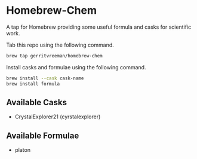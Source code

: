 # Homebrew-Chem

A tap for Homebrew providing some useful formula and casks for scientific work.

Tab this repo using the following command.

```sh
brew tap gerritvreeman/homebrew-chem
```

Install casks and formulae using the following command.

```sh
brew install --cask cask-name
brew install formula
```

## Available Casks

- CrystalExplorer21 (cyrstalexplorer)

## Available Formulae

- platon
